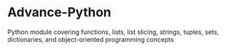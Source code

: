 # Advance-Python
Python module covering functions, lists, list slicing, strings, tuples, sets, dictionaries, and object-oriented programming concepts
